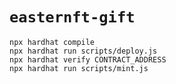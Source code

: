 # `easternft-gift`

```
npx hardhat compile
npx hardhat run scripts/deploy.js
npx hardhat verify CONTRACT_ADDRESS
npx hardhat run scripts/mint.js
```
